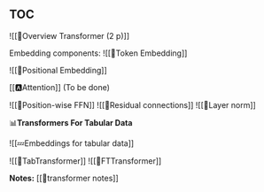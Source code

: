 
## TOC

![[🗼Overview Transformer (2 p)]]

Embedding components:
![[🛌Token Embedding]]

![[🧵Positional Embedding]]

[[🅰️Attention]]
(To be done)


![[🎱Position-wise FFN]]
![[🔗Residual connections]]
![[🍔Layer norm]]

📊**Transformers For Tabular Data**

![[💤Embeddings for tabular data]]


![[🤖TabTransformer]]
![[🤖FTTransformer]]

**Notes:**
[[🤖transformer notes]]
